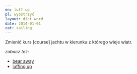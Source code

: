 ```yaml
---
en: luff up
pl: wyostrzyć
layout: dict_word
date: 2014-01-01
cat: sailing
---
```


Zmienić kurs [course] jachtu w kierunku z którego wieje wiatr.

*zobacz też:*

* [bear away](/dict/b/bear-away/)
* [luffing up](/dict/l/luffing-up/)